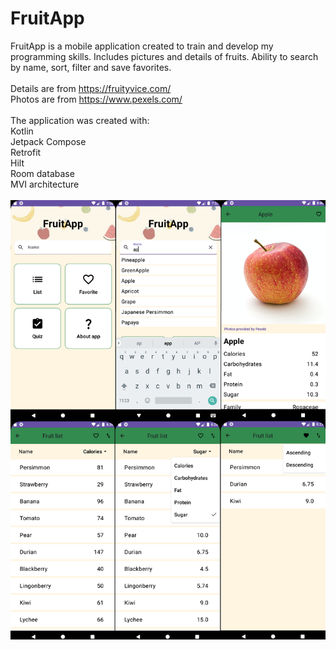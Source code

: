 # FruitApp

FruitApp is a mobile application created to train and develop my programming skills. Includes pictures and details of fruits. Ability to search by name, sort, filter and save favorites. 
<br>
<br>Details are from https://fruityvice.com/
<br>Photos are from https://www.pexels.com/
<br>
<br>The application was created with:
<br>Kotlin
<br>Jetpack Compose
<br>Retrofit
<br>Hilt
<br>Room database
<br>MVI architecture
<br><br>
![Screens](https://github.com/matusiakk/FruitApp/blob/master/FruitApp_screens.png)
